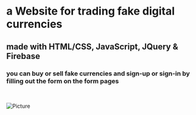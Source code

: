 # a Website for trading fake digital currencies

## made with HTML/CSS, JavaScript, JQuery & Firebase

### you can buy or sell fake currencies and sign-up or sign-in by filling out the form on the form pages

<br />

![Picture](https://github.com/KamyarGanjian/BitDigit-Website/assets/145255798/0a22e476-af2d-4e70-b936-a0a87e2355ae)
